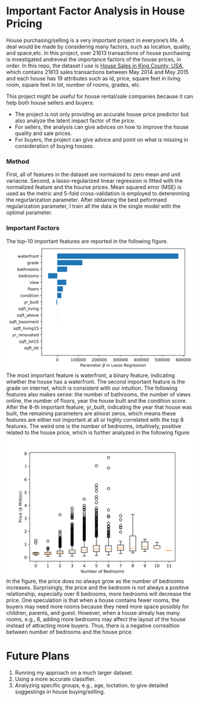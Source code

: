 # Important Factor Analysis in House Pricing

House purchasing/selling is a very important project in everyone’s life. A deal would be made by considering many factors, such as location, quality, and space,etc. In this project, over 21613 transactions of house purchasing is investigated andreveal the importance factors of the house prices, in order. In this repo, the dataset I use is [House Sales in King County, USA](https://www.kaggle.com/harlfoxem/housesalesprediction), which contains 21613 sales transactions between May 2014 and May 2015 and each house has 19 attributes such as id, price, square feet in living room, square feet in lot, number of rooms, grades, etc. 

This project might be useful for house rental/sale companies because it can help both house sellers and buyers:
* The project is not only providing an accurate house price predictor but also analyze the latent impact factor of the price.
* For sellers, the analysis can give advices on how to improve the house quality and sale prices.
* For buyers, the project can give advice and point on what is missing in consideration of buying houses.

### Method
First, all of features in the dataset are normaized to zero mean and unit variacne. Second, a lasso-regularized linear regression is fitted with the normalized feature and the hourse prices. Mean squared error (MSE) is used as the metric and 5-fold cross-validation is employed to deterenming the regurlarization parameter. After obtaining the best peformaed regularization parameter, I train all the data in the single model with the optimal parameter. 

### Important Factors
The top-10 important features are reported in the following figure.
![Important Factor](Importance-1.png)
The most important feature is waterfront, a binary feature, indicating whether the house has a waterfront. The second important feature is the grade on internet, which is consistent with our intuition. The following features also makes sense: the number of bathrooms, the number of views online, the number of floors, year the house built and the condition score.  After the 8-th important feature, yr_built, indicating the year that house was built, the remaining parameters are almost zeros, which means these features are either not important at all or highly correlated with the top 8 features. The weird one is the number of bedrooms, intuitively, positive related to the house price, which is further analyzed in the following figure.
![Price Distribution over Bedrooms](bedroom_price-1.png)
In the figure, the price does no always grow as the number of bedrooms increases. Surprisingly, the price and the bedroom is not always a positive relationship, especially over 6 bedrooms, more bedrooms will decrease the price. One speculation is that when a house contains fewer rooms, the buyers may need more rooms because they need more space possibly for children, parents, and guest. However, when a house alrealy has many rooms, e.g., 6, adding more bedrooms may affect the layout of the house instead of attracting more buyers.  Thus, there is a negative correaltion between number of bedrooms and the house price.

# Future Plans
1. Running my approach on a much larger dataset.
2. Using a more accurate classifier.
3. Analyzing specific groups, e.g., age, loctation, to give detailed suggestings in house buying/selling.
